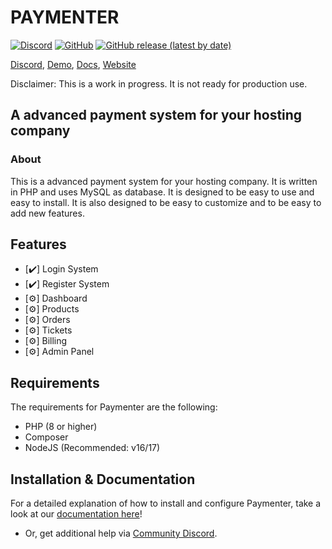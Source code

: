 # PAYMENTER
[![Discord](https://img.shields.io/discord/882318291014651924.svg?logo=discord)](https://discord.gg/xB4UUT3XQg)
[![GitHub](https://img.shields.io/github/license/paymenter/paymenter)](https://github.com/Paymenter/paymenter/blob/master/LICENSE)
[![GitHub release (latest by date)](https://img.shields.io/github/v/release/paymenter/paymenter)](https://github.com/Paymenter/paymenter/releases)

[Discord](https://discord.gg/xB4UUT3XQg), [Demo](https://demo.paymenter.org), [Docs](https://docs.paymenter.org), [Website](https://paymenter.org)

Disclaimer: This is a work in progress. It is not ready for production use.
## A advanced payment system for your hosting company
### About

This is a advanced payment system for your hosting company. It is written in PHP and uses MySQL as database. It is designed to be easy to use and easy to install. It is also designed to be easy to customize and to be easy to add new features.

## Features
- [✔️] Login System
- [✔️] Register System
- [⚙️] Dashboard
- [⚙️] Products
- [⚙️] Orders
- [⚙️] Tickets
- [⚙️] Billing
- [⚙️] Admin Panel

## Requirements
The requirements for Paymenter are the following:
- PHP (8 or higher)
- Composer
- NodeJS (Recommended: v16/17)

## Installation & Documentation
For a detailed explanation of how to install and configure Paymenter, take a look at our [documentation here](http://docs.paymenter.org/)!
- Or, get additional help via [Community Discord](https://discord.gg/xB4UUT3XQg).